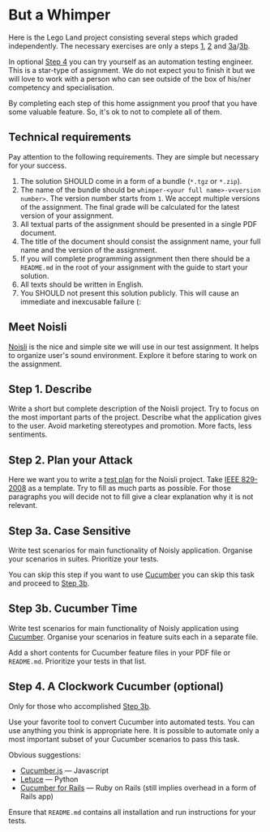 But a Whimper
=============

Here is the Lego Land project consisting several steps which graded independently. The necessary exercises are only a
steps [1](#step-1-describe), [2](#step-2-plan-your-attack) and [3a](#step-3a-case-sensitive)/[3b](#step-3b-cucumber-time).

In optional [Step 4](#step-4-a-clockwork-cucumber-optional) you can try yourself as an automation testing engineer. This
is a star-type of assignment. We do not expect you to finish it but we will love to work with a person who can see
outside of the box of his/ner competency and specialisation.

By completing each step of this home assignment you proof that you have some valuable feature. So, it's ok to not to
complete all of them.

Technical requirements
----------------------

Pay attention to the following requirements. They are simple but necessary for your success.

1. The solution SHOULD come in a form of a bundle (`*.tgz` or `*.zip`).
1. The name of the bundle should be `whimper-<your full name>-v<version number>`. The version number starts from `1`.
   We accept multiple versions of the assignment. The final grade will be calculated for the latest version of your
   assignment.
1. All textual parts of the assignment should be presented in a single PDF document.
1. The title of the document should consist the assignment name, your full name and the version of the assignment.
1. If you will complete programming assignment then there should be a `README.md` in the root of your assignment with
   the guide to start your solution.
1. All texts should be written in English.
1. You SHOULD not present this solution publicly. This will cause an immediate and inexcusable failure (:

Meet Noisli
-----------

[Noisli](https://www.noisli.com/) is the nice and simple site we will use in our test assignment. It helps to organize
user's sound environment. Explore it before staring to work on the assignment. 

Step 1. Describe
----------------

Write a short but complete description of the Noisli project. Try to focus on the most important parts of the project.
Describe what the application gives to the user. Avoid marketing stereotypes and promotion. More facts, less sentiments.   


Step 2. Plan your Attack
------------------------

Here we want you to write a [test plan](https://en.wikipedia.org/wiki/Test_plan) for the Noisli project. Take
[IEEE 829-2008](http://ieeexplore.ieee.org/document/4578383/) as a template. Try to fill as much parts as possible. For
those paragraphs you will decide not to fill give a clear explanation why it is not relevant.

Step 3a. Case Sensitive
-----------------------

Write test scenarios for main functionality of Noisly application. Organise your scenarios in suites. Prioritize your
tests.

You can skip this step if you want to use [Cucumber](https://cucumber.io/docs/reference) you can skip this task and
proceed to [Step 3b](#step-3b-cucumber-time).

Step 3b. Cucumber Time
----------------------

Write test scenarios for main functionality of Noisly application using [Cucumber](https://cucumber.io/docs/reference).
Organise your scenarios in feature suits each in a separate file.

Add a short contents for Cucumber feature files in your PDF file or `README.md`. Prioritize your tests in that list.

Step 4. A Clockwork Cucumber (optional)
---------------------------------------

Only for those who accomplished [Step 3b](#step-3b-cucumber-time).

Use your favorite tool to convert Cucumber into automated tests. You can use anything you think is appropriate here. It
is possible to automate only a most important subset of your Cucumber scenarios to pass this task.

Obvious suggestions:
* [Cucumber.js](https://github.com/cucumber/cucumber-js) — Javascript
* [Letuce](http://lettuce.it/) — Python
* [Cucumber for Rails](https://github.com/cucumber/cucumber-rails) — Ruby on Rails (still implies overhead in a form of
  Rails app) 

Ensure that `README.md` contains all installation and run instructions for your tests.
